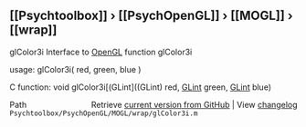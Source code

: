 ## [[Psychtoolbox]] &#8250; [[PsychOpenGL]] &#8250; [[MOGL]] &#8250; [[wrap]]

glColor3i  Interface to [OpenGL](OpenGL) function glColor3i  
  
usage:  glColor3i( red, green, blue )  
  
C function:  void glColor3i[(GLint]((GLint) red, [GLint](GLint) green, [GLint](GLint) blue)  




<div class="code_header" style="text-align:right;">
  <span style="float:left;">Path&nbsp;&nbsp;</span> <span class="counter">Retrieve <a href=
  "https://raw.github.com/Psychtoolbox-3/Psychtoolbox-3/beta/Psychtoolbox/PsychOpenGL/MOGL/wrap/glColor3i.m">current version from GitHub</a> | View <a href=
  "https://github.com/Psychtoolbox-3/Psychtoolbox-3/commits/beta/Psychtoolbox/PsychOpenGL/MOGL/wrap/glColor3i.m">changelog</a></span>
</div>
<div class="code">
  <code>Psychtoolbox/PsychOpenGL/MOGL/wrap/glColor3i.m</code>
</div>

